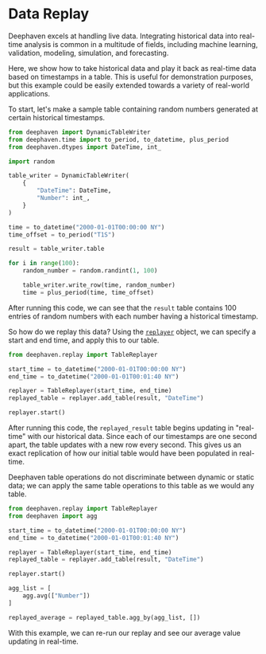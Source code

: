 # Data Replay

Deephaven excels at handling live data. Integrating historical data into real-time analysis is common in a multitude of fields, including machine learning, validation, modeling, simulation, and forecasting.

Here, we show how to take historical data and play it back as real-time data based on timestamps in a table. This is useful for demonstration purposes, but this example could be easily extended towards a variety of real-world applications.

To start, let's make a sample table containing random numbers generated at certain historical timestamps.

```python
from deephaven import DynamicTableWriter
from deephaven.time import to_period, to_datetime, plus_period
from deephaven.dtypes import DateTime, int_

import random

table_writer = DynamicTableWriter(
    {
        "DateTime": DateTime,
        "Number": int_,
    }
)

time = to_datetime("2000-01-01T00:00:00 NY")
time_offset = to_period("T1S")

result = table_writer.table

for i in range(100):
    random_number = random.randint(1, 100)

    table_writer.write_row(time, random_number)
    time = plus_period(time, time_offset)
```

After running this code, we can see that the `result` table contains 100 entries of random numbers with each number having a historical timestamp.

So how do we replay this data? Using the [`replayer`](https://deephaven.io/core/docs/reference/table-operations/create/Replayer/) object, we can specify a start and end time, and apply this to our table.

```python
from deephaven.replay import TableReplayer

start_time = to_datetime("2000-01-01T00:00:00 NY")
end_time = to_datetime("2000-01-01T00:01:40 NY")

replayer = TableReplayer(start_time, end_time)
replayed_table = replayer.add_table(result, "DateTime")

replayer.start()
```

After running this code, the `replayed_result` table begins updating in "real-time" with our historical data. Since each of our timestamps are one second apart, the table updates with a new row every second. This gives us an exact replication of how our initial table would have been populated in real-time.

Deephaven table operations do not discriminate between dynamic or static data; we can apply the same table operations to this table as we would any table.

```python
from deephaven.replay import TableReplayer
from deephaven import agg

start_time = to_datetime("2000-01-01T00:00:00 NY")
end_time = to_datetime("2000-01-01T00:01:40 NY")

replayer = TableReplayer(start_time, end_time)
replayed_table = replayer.add_table(result, "DateTime")

replayer.start()

agg_list = [
    agg.avg(["Number"])
]

replayed_average = replayed_table.agg_by(agg_list, [])
```

With this example, we can re-run our replay and see our average value updating in real-time.